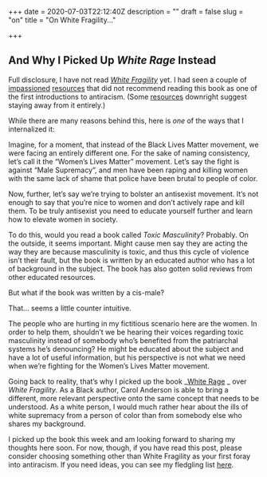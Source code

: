 +++
date = 2020-07-03T22:12:40Z
description = ""
draft = false
slug = "on"
title = "On White Fragility..."

+++


## And Why I Picked Up _White Rage_ Instead

Full disclosure, I have not read _[White Fragility](https://robindiangelo.com/publications/)_ yet. I had seen a couple of [impassioned](https://twitter.com/kimcrayton1/status/1270335519403229185)  [resources](https://arcdigital.media/dear-white-people-please-do-not-read-robin-diangelos-white-fragility-7e735712ee1b) that did not recommend reading this book as one of the first introductions to antiracism. (Some [resources](https://www.wellerbookworks.com/read-wretched-earth-not-white-fragility) downright suggest staying away from it entirely.)

While there are many reasons behind this, here is _one_ of the ways that I internalized it:

Imagine, for a moment, that instead of the Black Lives Matter movement, we were facing an entirely different one. For the sake of naming consistency, let’s call it the “Women’s Lives Matter” movement. Let’s say the fight is against “Male Supremacy”, and men have been raping and killing women with the same lack of shame that police have been brutal to people of color.

Now, further, let’s say we’re trying to bolster an antisexist movement. It’s not enough to say that you’re nice to women and don’t actively rape and kill them. To be truly antisexist you need to educate yourself further and learn how to elevate women in society.

To do this, would you read a book called _Toxic Masculinity_? Probably. On the outside, it seems important. Might cause men say they are acting the way they are because masculinity is toxic, and thus this cycle of violence isn’t their fault, but the book is written by an educated author who has a lot of background in the subject. The book has also gotten solid reviews from other educated resources.

But what if the book was written by a cis-male?

That… seems a little counter intuitive.

The people who are hurting in my fictitious scenario here are the women. In order to help them, shouldn’t we be hearing their voices regarding toxic masculinity instead of somebody who’s benefited from the patriarchal systems he’s denouncing? He might be educated about the subject and have a lot of useful information, but his perspective is not what we need when we’re fighting for the Women’s Lives Matter movement.

Going back to reality, that’s why I picked up the book  _[White Rage](https://www.professorcarolanderson.org/white-rage) _ over _White Fragility_. As a Black author, Carol Anderson is able to bring a different, more relevant perspective onto the same concept that needs to be understood. As a white person, I would much rather hear about the ills of white supremacy from a person of color than from somebody else who shares my background.

I picked up the book this week and am looking forward to sharing my thoughts here soon. For now, though, if you have read this post, please consider choosing something other than White Fragility as your first foray into antiracism. If you need ideas, you can see my fledgling list [here](__GHOST_URL__/blm-and-towards-antiracism/).

